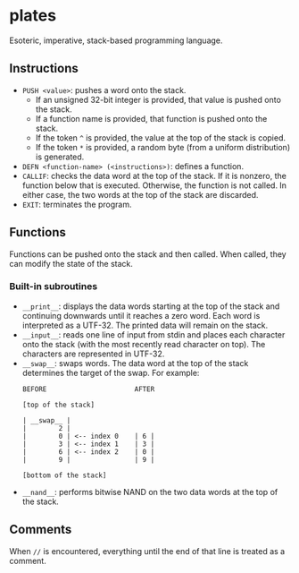 # plates

Esoteric, imperative, stack-based programming language.

## Instructions

- `PUSH <value>`: pushes a word onto the stack.
    - If an unsigned 32-bit integer is provided, that value is pushed onto the stack.
    - If a function name is provided, that function is pushed onto the stack.
    - If the token `^` is provided, the value at the top of the stack is copied.
    - If the token `*` is provided, a random byte (from a uniform distribution) is generated.
- `DEFN <function-name> (<instructions>)`: defines a function.
- `CALLIF`: checks the data word at the top of the stack. If it is nonzero, the function below that is executed. Otherwise, the function is not called. In either case, the two words at the top of the stack are discarded.
- `EXIT`: terminates the program.

## Functions

Functions can be pushed onto the stack and then called. When called, they can modify the state of the stack.

### Built-in subroutines

- `__print__`: displays the data words starting at the top of the stack and continuing downwards until it reaches a zero word. Each word is interpreted as a UTF-32. The printed data will remain on the stack.
- `__input__`: reads one line of input from stdin and places each character onto the stack (with the most recently read character on top). The characters are represented in UTF-32.
- `__swap__`: swaps words. The data word at the top of the stack determines the target of the swap. For example:
    ```
    BEFORE                      AFTER

    [top of the stack]

    | __swap__ |
    |        2 |
    |        0 | <-- index 0    | 6 |
    |        3 | <-- index 1    | 3 |
    |        6 | <-- index 2    | 0 |
    |        9 |                | 9 |

    [bottom of the stack]
    ```
- `__nand__`: performs bitwise NAND on the two data words at the top of the stack.

## Comments

When `//` is encountered, everything until the end of that line is treated as a comment.
